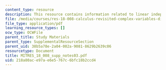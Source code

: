 ```yaml
---
content_type: resource
description: This resource contains information related to linear independence.
file: /media/courses/res-18-008-calculus-revisited-complex-variables-differential-equations-and-linear-algebra-fall-2011/218a80ace97ae6e5767c6bfc18b2ccd4_MITRES_18_008_supp_notes03.pdf
file_type: application/pdf
learning_resource_types: []
ocw_type: OCWFile
parent_title: Study Materials
parent_type: SupplementalResourceSection
parent_uid: 38b5a78e-2a04-002a-9081-8629b2639c06
resourcetype: Document
title: MITRES_18_008_supp_notes03.pdf
uid: 218a80ac-e97a-e6e5-767c-6bfc18b2ccd4
---
```

